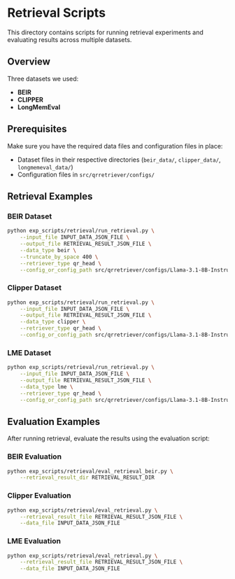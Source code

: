 # Retrieval Scripts

This directory contains scripts for running retrieval experiments and evaluating results across multiple datasets.

## Overview

Three datasets we used:
- **BEIR**
- **CLIPPER**
- **LongMemEval**

## Prerequisites

Make sure you have the required data files and configuration files in place:
- Dataset files in their respective directories (`beir_data/`, `clipper_data/`, `longmemeval_data/`)
- Configuration files in `src/qrretriever/configs/`

## Retrieval Examples

### BEIR Dataset

```bash
python exp_scripts/retrieval/run_retrieval.py \
    --input_file INPUT_DATA_JSON_FILE \
    --output_file RETRIEVAL_RESULT_JSON_FILE \
    --data_type beir \
    --truncate_by_space 400 \
    --retriever_type qr_head \
    --config_or_config_path src/qrretriever/configs/Llama-3.1-8B-Instruct_qr_head_NQ.yaml
```

### Clipper Dataset

```bash
python exp_scripts/retrieval/run_retrieval.py \
    --input_file INPUT_DATA_JSON_FILE \
    --output_file RETRIEVAL_RESULT_JSON_FILE \
    --data_type clipper \
    --retriever_type qr_head \
    --config_or_config_path src/qrretriever/configs/Llama-3.1-8B-Instruct_qr_head_LME.yaml
```

### LME Dataset

```bash
python exp_scripts/retrieval/run_retrieval.py \
    --input_file INPUT_DATA_JSON_FILE \
    --output_file RETRIEVAL_RESULT_JSON_FILE \
    --data_type lme \
    --retriever_type qr_head \
    --config_or_config_path src/qrretriever/configs/Llama-3.1-8B-Instruct_qr_head_LME.yaml
```

## Evaluation Examples

After running retrieval, evaluate the results using the evaluation script:

### BEIR Evaluation

```bash
python exp_scripts/retrieval/eval_retrieval_beir.py \
    --retrieval_result_dir RETRIEVAL_RESULT_DIR
```

### Clipper Evaluation

```bash
python exp_scripts/retrieval/eval_retrieval.py \
    --retrieval_result_file RETRIEVAL_RESULT_JSON_FILE \
    --data_file INPUT_DATA_JSON_FILE
```

### LME Evaluation

```bash
python exp_scripts/retrieval/eval_retrieval.py \
    --retrieval_result_file RETRIEVAL_RESULT_JSON_FILE \
    --data_file INPUT_DATA_JSON_FILE
```